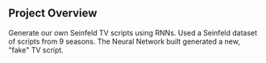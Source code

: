 ## Project Overview

Generate our own Seinfeld TV scripts using RNNs. Used a Seinfeld dataset of scripts from 9 seasons. The Neural Network built generated a new, "fake" TV script.
